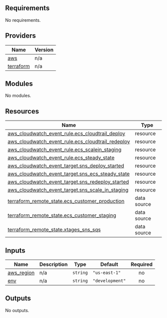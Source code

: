 ## Requirements

No requirements.

## Providers

| Name | Version |
|------|---------|
| <a name="provider_aws"></a> [aws](#provider\_aws) | n/a |
| <a name="provider_terraform"></a> [terraform](#provider\_terraform) | n/a |

## Modules

No modules.

## Resources

| Name | Type |
|------|------|
| [aws_cloudwatch_event_rule.ecs_cloudtrail_deploy](https://registry.terraform.io/providers/hashicorp/aws/latest/docs/resources/cloudwatch_event_rule) | resource |
| [aws_cloudwatch_event_rule.ecs_cloudtrail_redeploy](https://registry.terraform.io/providers/hashicorp/aws/latest/docs/resources/cloudwatch_event_rule) | resource |
| [aws_cloudwatch_event_rule.ecs_scalein_staging](https://registry.terraform.io/providers/hashicorp/aws/latest/docs/resources/cloudwatch_event_rule) | resource |
| [aws_cloudwatch_event_rule.ecs_steady_state](https://registry.terraform.io/providers/hashicorp/aws/latest/docs/resources/cloudwatch_event_rule) | resource |
| [aws_cloudwatch_event_target.sns_deploy_started](https://registry.terraform.io/providers/hashicorp/aws/latest/docs/resources/cloudwatch_event_target) | resource |
| [aws_cloudwatch_event_target.sns_ecs_steady_state](https://registry.terraform.io/providers/hashicorp/aws/latest/docs/resources/cloudwatch_event_target) | resource |
| [aws_cloudwatch_event_target.sns_redeploy_started](https://registry.terraform.io/providers/hashicorp/aws/latest/docs/resources/cloudwatch_event_target) | resource |
| [aws_cloudwatch_event_target.sns_scale_in_staging](https://registry.terraform.io/providers/hashicorp/aws/latest/docs/resources/cloudwatch_event_target) | resource |
| [terraform_remote_state.ecs_customer_production](https://registry.terraform.io/providers/hashicorp/terraform/latest/docs/data-sources/remote_state) | data source |
| [terraform_remote_state.ecs_customer_staging](https://registry.terraform.io/providers/hashicorp/terraform/latest/docs/data-sources/remote_state) | data source |
| [terraform_remote_state.xtages_sns_sqs](https://registry.terraform.io/providers/hashicorp/terraform/latest/docs/data-sources/remote_state) | data source |

## Inputs

| Name | Description | Type | Default | Required |
|------|-------------|------|---------|:--------:|
| <a name="input_aws_region"></a> [aws\_region](#input\_aws\_region) | n/a | `string` | `"us-east-1"` | no |
| <a name="input_env"></a> [env](#input\_env) | n/a | `string` | `"development"` | no |

## Outputs

No outputs.
